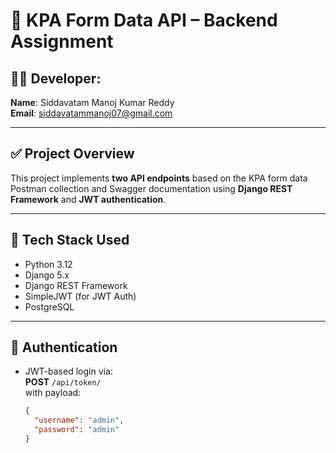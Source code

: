 # 📘 KPA Form Data API – Backend Assignment

## 👨‍💻 Developer:
**Name**: Siddavatam Manoj Kumar Reddy  
**Email**: siddavatammanoj07@gmail.com  

---

## ✅ Project Overview

This project implements **two API endpoints** based on the KPA form data Postman collection and Swagger documentation using **Django REST Framework** and **JWT authentication**.

---

## 🚀 Tech Stack Used

- Python 3.12  
- Django 5.x  
- Django REST Framework  
- SimpleJWT (for JWT Auth)  
- PostgreSQL  

---

## 🔐 Authentication

- JWT-based login via:  
  **POST** `/api/token/`  
  with payload:
  ```json
  {
    "username": "admin",
    "password": "admin"
  }